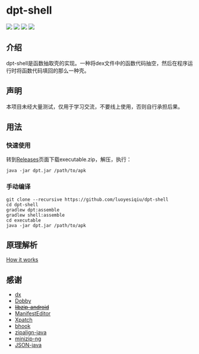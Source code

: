 # dpt-shell

[![](https://img.shields.io/github/license/luoyesiqiu/dpt-shell)](https://github.com/luoyesiqiu/dpt-shell/blob/main/LICENSE) [![](https://img.shields.io/github/downloads/luoyesiqiu/dpt-shell/total?color=blue)](https://github.com/luoyesiqiu/dpt-shell/releases/latest) [![](https://img.shields.io/github/issues-raw/luoyesiqiu/dpt-shell?color=red)](https://github.com/luoyesiqiu/dpt-shell/issues) ![](https://img.shields.io/badge/Android-6.0%2B-brightgreen)

## 介绍

dpt-shell是函数抽取壳的实现。一种将dex文件中的函数代码抽空，然后在程序运行时将函数代码填回的那么一种壳。

## 声明

本项目未经大量测试，仅用于学习交流，不要线上使用，否则自行承担后果。

## 用法

### 快速使用

转到[Releases](https://github.com/luoyesiqiu/dpt-shell/releases/latest)页面下载executable.zip，解压，执行：

```shell
java -jar dpt.jar /path/to/apk
```

### 手动编译

```shell
git clone --recursive https://github.com/luoyesiqiu/dpt-shell
cd dpt-shell
gradlew dpt:assemble
gradlew shell:assemble
cd executable
java -jar dpt.jar /path/to/apk
```

## 原理解析

[How it works](doc/HowItWorks.md)

## 感谢

- [dx](https://android.googlesource.com/platform/dalvik/+/refs/heads/master/dx/)
- [Dobby](https://github.com/jmpews/Dobby)
- ~~[libzip-android](https://github.com/julienr/libzip-android)~~
- [ManifestEditor](https://github.com/WindySha/ManifestEditor)
- [Xpatch](https://github.com/WindySha/Xpatch)
- [bhook](https://github.com/bytedance/bhook)
- [zipalign-java](https://github.com/Iyxan23/zipalign-java)
- [minizip-ng](https://github.com/zlib-ng/minizip-ng)
- [JSON-java](https://github.com/stleary/JSON-java)